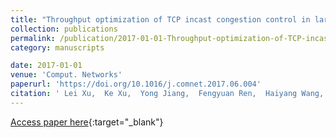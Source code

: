 ```yaml
---
title: "Throughput optimization of TCP incast congestion control in large-scale datacenter networks"
collection: publications
permalink: /publication/2017-01-01-Throughput-optimization-of-TCP-incast-congestion-control-in-large-scale-datacenter-networks
category: manuscripts

date: 2017-01-01
venue: 'Comput. Networks'
paperurl: 'https://doi.org/10.1016/j.comnet.2017.06.004'
citation: ' Lei Xu,  Ke Xu,  Yong Jiang,  Fengyuan Ren,  Haiyang Wang, &quot;Throughput optimization of TCP incast congestion control in large-scale datacenter networks.&quot; Comput. Networks, 2017.'
---
```

[Access paper here](https://doi.org/10.1016/j.comnet.2017.06.004){:target="_blank"}
